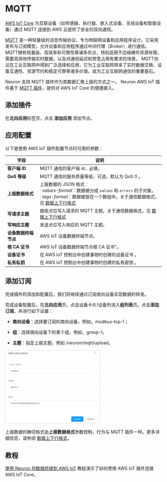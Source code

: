 # MQTT

[AWS IoT Core] 为互联设备（如传感器、执行器、嵌入式设备、无线设备和智能设备）通过 MQTT 连接到 AWS 云提供了安全的双向通信。

[MQTT] 是一种轻量级的消息传输协议，专为物联网设备和应用程序设计。它采用发布与订阅模型，允许设备和应用程序通过中间代理（Broker）进行通信。MQTT拥有轻量级、高效率和可靠性等诸多优点，特别适用于边缘硬件资源有限，需要高效地传输实时数据，以及对通信延迟和带宽占用有要求的场景。
MQTT协议在工业互联网中得到广泛选择和应用，它为工业互联网带来了实时数据交换、设备互通性、资源节约和稳定可靠等诸多价值，成为工业互联网通信的重要基石。

Neuron 支持 MQTT 插件作为其数据汇聚上报的方式之一。 Neuron AWS IoT 插件基于 [MQTT 插件]，提供对 AWS IoT Core 的便捷接入。

[MQTT]: https://mqtt.org
[MQTT 插件]: ../mqtt/overview.md
[AWS IoT Core]: https://docs.aws.amazon.com/iot/

## 添加插件

在**北向应用**标签页，点击 **添加应用** 添加节点。

## 应用配置

以下是使用 AWS IoT 插件配置节点时可用的参数：

| 字段               | 说明                                                         |
| ------------------ | ------------------------------------------------------------ |
| **客户端 ID**      | MQTT 通信的客户端 id，必填。                                 |
| **QoS 等级**       | MQTT 通信的服务质量等级，可选，默认为 QoS 0 。               |
| **上报数据格式**   | 上报数据的 JSON 格式：<br />· *values-format*：数据被分成 `values` 和 `errors` 的子对象。<br />· *tags-format*：数据被放在一个数组中。关于通信数据格式，见 [数据上下行格式](../mqtt/api.md#数据上报) |
| **写请求主题**     | 接收点位写入请求的 MQTT 主题。关于通信数据格式，见 [数据上下行格式](../mqtt/api.md#写-tag) |
| **写响应主题**     | 发送点位写入响应的 MQTT 主题。                               |
| **设备数据终端节点** | AWS IoT 设备数据终端节点。                                 |
| **根 CA 证书**     | AWS IoT 设备数据终端节点根 CA 证书"。                        |
| **设备证书**       | 在 AWS IoT 控制台中创建事物时创建的设备证书 。               |
| **私有私钥**       | 在 AWS IoT 控制台中创建事物时创建的私有密钥 。               |

## 添加订阅

完成插件的添加和配置后，我们将继续通过订阅南向设备实现数据的转发。

完成设备配置后，在**北向应用**页，点击设备卡片/设备列进入**组列表**页。点击**添加订阅**，并进行如下设置：

- **南向设备**：选择要订阅的南向设备，例如，modbus-tcp-1；

- **组**：选择南向设备下的某个组，例如，group-1。

- **主题**：指定上报主题，例如 /neuron/mqtt/upload。

<img src="./assets/subscribe_topic.png" style="border:thin solid #E0DCD9; width: 60%" alt="Neuron version 2.4.0 MQTT subscribe interface">

上报数据的确切格式由**上报数据格式**参数控制，行为与 MQTT 插件一样。更多详细信息，请参阅 [数据上下行格式](../mqtt/api.md#data-upload)。

## 教程

[使用 Neuron 将数据桥接到 AWS IoT](./example.md) 教程演示了如何使用 AWS IoT 插件连接 AWS IoT Core。

